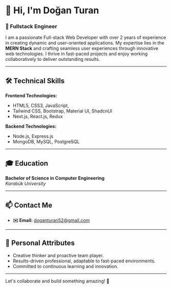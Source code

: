 # 👋 Hi, I'm Doğan Turan

### 🌟 Fullstack Engineer 

I am a passionate Full-stack Web Developer with over 2 years of experience in creating dynamic and user-oriented applications. My expertise lies in the **MERN Stack** and crafting seamless user experiences through innovative web technologies. I thrive in fast-paced projects and enjoy working collaboratively to deliver outstanding results.

---

## 🛠️ Technical Skills
**Frontend Technologies:**
- HTML5, CSS3, JavaScript, 
- Tailwind CSS, Bootstrap, Material UI, ShadcnUI
- Next.js, React.js, Redux

**Backend Technologies:**
- Node.js, Express.js
- MongoDB, MySQL, PostgreSQL

---

## 🎓 Education
**Bachelor of Science in Computer Engineering**  
*Karabük University*

---

## 📫 Contact Me
- **✉️ Email:** doganturan52@gmail.com  

---

## 🌱 Personal Attributes
- Creative thinker and proactive team player.
- Results-driven professional, adaptable to fast-paced environments.
- Committed to continuous learning and innovation.

---

Let's collaborate and build something amazing! 🚀
